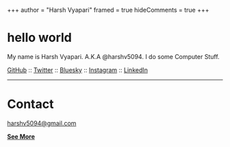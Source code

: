 +++
author = "Harsh Vyapari"
framed = true
hideComments = true
+++

# hello world

My name is Harsh Vyapari. A.K.A @harshv5094. I do some Computer Stuff.

[GitHub](https://github.com/harshv5094) :: [Twitter](https://twitter.com/harshv5094) :: [Bluesky](https://bsky.app/profile/harshv5094.bsky.social) :: [Instagram](https://instagram.com/harshv5094) :: [LinkedIn](https://linkedin.com/in/harshv5094)

---

# Contact

[harshv5094@gmail.com](mailto:harshv5094@gmail.com)

[**See More**](/about)
